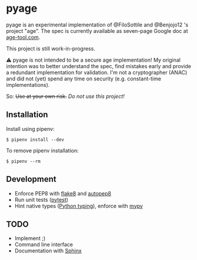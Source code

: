 # pyage

pyage is an experimental implementation of @FiloSottile and @Benjojo12 's project "age".
The spec is currently available as seven-page Google doc at [age-tool.com](https://age-tool.com).

This project is still work-in-progress.

⚠️ pyage is not intended to be a secure age implementation!
My original intention was to better understand the spec, find mistakes early and provide a redundant implementation for validation. I'm not a cryptographer (ANAC) and did not (yet) spend any time on security (e.g. constant-time implementations).

So:
~~Use at your own risk.~~ *Do not use this project!*

## Installation
Install using pipenv:

    $ pipenv install --dev

To remove pipenv installation:

    $ pipenv --rm

## Development
* Enforce PEP8 with [flake8](http://flake8.pycqa.org/en/latest/) and [autopep8](https://github.com/hhatto/autopep8)
* Run unit tests ([pytest](https://docs.pytest.org/en/latest/))
* Hint native types ([Python typing](https://docs.python.org/3/library/typing.html)), enforce with [mypy](http://mypy-lang.org/)

## TODO
* Implement ;)
* Command line interface
* Documentation with [Sphinx](https://www.sphinx-doc.org/en/master/)
